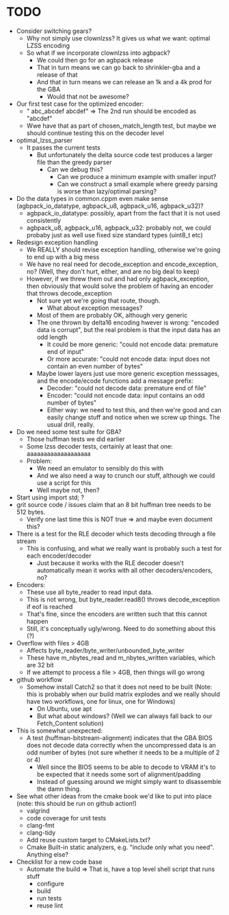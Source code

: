 <!--
SPDX-FileCopyrightText: 2024 Thomas Mathys
SPDX-License-Identifier: MIT
-->

# TODO
* Consider switching gears?
  * Why not simply use clownlzss? It gives us what we want: optimal LZSS encoding
  * So what if we incorporate clownlzss into agbpack?
    * We could then go for an agbpack release
    * That in turn means we can go back to shrinkler-gba and a release of that
    * And that in turn means we can release an 1k and a 4k prod for the GBA
      * Would that not be awesome?
* Our first test case for the optimized encoder:
  * " abc_abcdef abcdef" => The 2nd run should be encoded as "abcdef"
  * Wwe have that as part of chosen_match_length test, but maybe we should continue testing this on the decoder level
* optimal_lzss_parser
  * It passes the current tests
    * But unfortunately the delta source code test produces a larger file than the greedy parser
      * Can we debug this?
        * Can we produce a minimum example with smaller input?
        * Can we construct a small example where greedy parsing is worse than lazy/optimal parsing?
* Do the data types in common.cppm even make sense (agbpack_io_datatype, agbpack_u8, agbpack_u16, agbpack_u32)?
  * agbpack_io_datatype: possibly, apart from the fact that it is not used consistently
  * agbpack_u8, agbpack_u16, agbpack_u32: probably not, we could probaby just as well use fixed size standard types (uint8_t etc)
* Redesign exception handling
  * We REALLY should revise exception handling, otherwise we're going to end up with a big mess
  * We have no real need for decode_exception and encode_exception, no? (Well, they don't hurt, either, and are no big deal to keep)
  * However, if we threw them out and had only agbpack_exception, then obviously that would solve the problem of having an encoder that throws decode_exception
    * Not sure yet we're going that route, though.
      * What about exception messages?
    * Most of them are probably OK, although very generic
    * The one thrown by delta16 encoding hwever is wrong: "encoded data is corrupt", but the real problem is that the input data has an odd length
      * It could be more generic: "could not encode data: premature end of input"
      * Or more accurate: "could not encode data: input does not contain an even number of bytes"
    * Maybe lower layers just use more generic exception messsages, and the encode/ecode functions add a message prefix:
      * Decoder: "could not decode data: premature end of file"
      * Encoder: "could not encode data: input contains an odd number of bytes"
      * Either way: we need to test this, and then we're good and can easily change stuff and notice when we screw up things. The usual drill, really.
* Do we need some test suite for GBA?
  * Those huffman tests we did earlier
  * Some lzss decoder tests, certainly at least that one: aaaaaaaaaaaaaaaaaaa
  * Problem:
    * We need an emulator to sensibly do this with
    * And we also need a way to crunch our stuff, although we could use a script for this
    * Well maybe not, then?
* Start using import std; ?
* grit source code / issues claim that an 8 bit huffman tree needs to be 512 bytes.
  * Verify one last time this is NOT true => and maybe even document this?
* There is a test for the RLE decoder which tests decoding through a file stream
  * This is confusing, and what we really want is probably such a test for each encoder/decoder
    * Just because it works with the RLE decoder doesn't automatically mean it works with all other decoders/encoders, no?
* Encoders:
  * These use all byte_reader to read input data.
  * This is not wrong, but byte_reader.read8() throws decode_exception if eof is reached
  * That's fine, since the encoders are written such that this cannot happen
  * Still, it's conceptually ugly/wrong. Need to do something about this (?)
* Overflow with files > 4GB
  * Affects byte_reader/byte_writer/unbounded_byte_writer
  * These have m_nbytes_read and m_nbytes_written variables, which are 32 bit
  * If we attempt to process a file > 4GB, then things will go wrong
* github workflow
  * Somehow install Catch2 so that it does not need to be built (Note: this is probably when our build matrix explodes and we really should have two workflows, one for linux, one for Windows)
    * On Ubuntu, use apt
    * But what about windows? (Well we can always fall back to our Fetch_Content solution)
* This is somewhat unexpected:
  * A test (huffman-bitstream-alignment) indicates that the GBA BIOS does not decode data correctly
    when the uncompressed data is an odd number of bytes (not sure whether it needs to be a multiple of 2 or 4)
    * Well since the BIOS seems to be able to decode to VRAM it's to be expected that it needs some sort of alignment/padding
    * Instead of guessing around we might simply want to disassemble the damn thing.
* See what other ideas from the cmake book we'd like to put into place (note: this should be run on github action!)
  * valgrind
  * code coverage for unit tests
  * clang-fmt
  * clang-tidy
  * Add reuse custom target to CMakeLists.txt?
  * Cmake Built-in static analyzers, e.g. "include only what you need". Anything else?
* Checklist for a new code base
  * Automate the build => That is, have a top level shell script that runs stuff
    * configure
    * build
    * run tests
    * reuse lint
